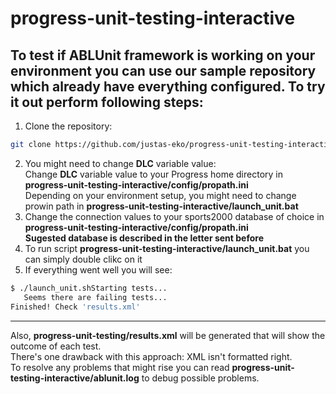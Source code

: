 # progress-unit-testing-interactive

## To test if ABLUnit framework is working on your environment you can use our sample repository which already have everything configured. To try it out perform following steps:

1. Clone the repository:
```bash
git clone https://github.com/justas-eko/progress-unit-testing-interactive.git
```
2. You might need to change **DLC** variable value:  
  Change **DLC** variable value to your Progress home directory in **progress-unit-testing-interactive/config/propath.ini**  
  Depending on your environment setup, you might need to change prowin path in **progress-unit-testing-interactive/launch_unit.bat**  
3. Change the connection values to your sports2000 database of choice in **progress-unit-testing-interactive/config/propath.ini**  
   **Sugested database is described in the letter sent before**
4. To run script **progress-unit-testing-interactive/launch_unit.bat** you can simply double clikc on it
5. If everything went well you will see:
```bash
$ ./launch_unit.shStarting tests...
   Seems there are failing tests...
Finished! Check 'results.xml'
```
---
Also, **progress-unit-testing/results.xml** will be generated that will show the outcome of each test.  
There's one drawback with this approach: XML isn't formatted right.  
To resolve any problems that might rise you can read **progress-unit-testing-interactive/ablunit.log** to debug possible problems.
